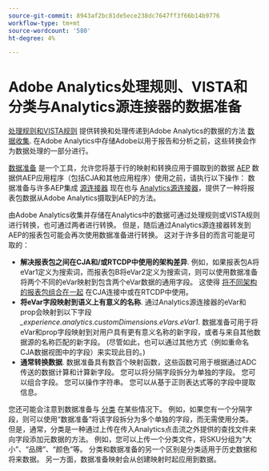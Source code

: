```yaml
---
source-git-commit: 8943af2bc81de5ece238dc7647ff3f66b14b9776
workflow-type: tm+mt
source-wordcount: '580'
ht-degree: 4%

---
```

# Adobe Analytics处理规则、VISTA和分类与Analytics源连接器的数据准备

[处理规则和VISTA规则](https://experienceleague.adobe.com/docs/analytics/admin/admin-tools/processing-rules/processing-rules-configuration/processing-rule-order.html?lang=en) 提供转换和处理传递到Adobe Analytics的数据的方法 [数据收集](https://experienceleague.adobe.com/docs/analytics/analyze/reports-analytics/reporting-interface/overview-data-collection.html?lang=en). 在Adobe Analytics中存储Adobe以用于报告和分析之前，这些转换会作为数据处理的一部分进行。


[数据准备](https://experienceleague.adobe.com/docs/experience-platform/data-prep/home.html?lang=zh-Hans) 是一个工具，允许您将基于行的映射和转换应用于摄取到的数据 [AEP](https://experienceleague.adobe.com/docs/experience-platform.html?lang=en) 数据供AEP应用程序（包括CJA和其他应用程序）使用之前，请执行以下操作： 数据准备与许多AEP集成 [源连接器](https://experienceleague.adobe.com/docs/experience-platform/sources/home.html?lang=en) 现在也与 [Analytics源连接器](https://experienceleague.adobe.com/docs/experience-platform/sources/ui-tutorials/create/adobe-applications/analytics.html?lang=zh-Hans)，提供了一种将报表包数据从Adobe Analytics摄取到AEP的方法。

由Adobe Analytics收集并存储在Analytics中的数据可通过处理规则或VISTA规则进行转换，也可通过两者进行转换。 但是，随后通过Analytics源连接器转发到AEP的报表包可能会再次使用数据准备进行转换。 这对于许多目的而言可能是可取的：

* **解决报表包之间在CJA和/或RTCDP中使用的架构差异**. 例如，如果报表包A将eVar1定义为搜索词，而报表包B将eVar2定义为搜索词，则可以使用数据准备将两个不同的eVar映射到包含两个eVar数据的通用字段。 这使得 [将不同架构的报表包组合在一起](https://experienceleague.adobe.com/docs/analytics-platform/using/cja-usecases/combine-report-suites.html?lang=en) 在CJA连接中或在RTCDP中使用。
* **将eVar字段映射到语义上有意义的名称**. 通过Analytics源连接器的eVar和prop会映射到以下字段 _\_experience.analytics.customDimensions.eVars.eVar1_.  数据准备可用于将eVar和prop字段映射到对用户具有更有意义名称的新字段，或者与来自其他数据源的名称匹配的新字段。 (尽管如此，也可以通过其他方式（例如重命名CJA数据视图中的字段）来实现此目的。)
* **通常转换数据**. 数据准备具有数百个映射函数，这些函数可用于根据通过ADC传送的数据计算和计算新字段。 您可以将分隔字段拆分为单独的字段。 您可以组合字段。 您可以操作字符串。 您可以从基于正则表达式等的字段中提取信息。


您还可能会注意到数据准备与 [分类](https://experienceleague.adobe.com/docs/analytics/components/classifications/c-classifications.html?lang=zh-Hans) 在某些情况下。 例如，如果您有一个分隔字段，则可以使用“数据准备”将该字段拆分为多个单独的字段，而无需使用分类。 但是，通常，分类是一种通过上传在传入Analytics点击流之外提供的查找文件来向字段添加元数据的方法。 例如，您可以上传一个分类文件，将SKU分组为“大小”、“品牌”、“颜色”等。 分类和数据准备的另一个区别是分类适用于历史数据和将来数据。 另一方面，数据准备映射会从创建映射时起应用到数据。